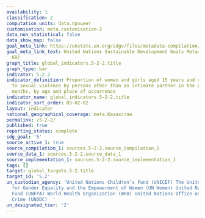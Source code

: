 ```yaml
---
availability: 1
classification: 2
computation_units: data.процент
customisation: meta.customisation-2
data_non_statistical: false
data_show_map: false
goal_meta_link: https://unstats.un.org/sdgs/files/metadata-compilation/Metadata-Goal-5.pdf
goal_meta_link_text: United Nations Sustainable Development Goals Metadata (PDF 294
  KB)
graph_title: global_indicators.5-2-2.title
graph_type: bar
indicator: 5.2.2
indicator_definition: Proportion of women and girls aged 15 years and older subjected
  to sexual violence by persons other than an intimate partner in the previous 12
  months, by age and place of occurrence
indicator_name: global_indicators.5-2-2.title
indicator_sort_order: 05-02-02
layout: indicator
national_geographical_coverage: meta.Казахстан
permalink: /5-2-2/
published: true
reporting_status: complete
sdg_goal: '5'
source_active_1: true
source_compilation_1: sources.5-2-2.source_compilation_1
source_data_1: sources.5-2-2.source_data_1
source_implementation_1: sources.5-2-2.source_implementation_1
tags: []
target: global_targets.5-2.title
target_id: '5.2'
un_custodian_agency: 'United Nations Children’s Fund (UNICEF) The United Nations Entity
  for Gender Equality and the Empowerment of Women (UN Women) United Nations Population
  Fund (UNFPA) World Health Organization (WHO) United Nations Office on Drugs and
  Crime (UNODC)  '
un_designated_tier: '2'
---
```

